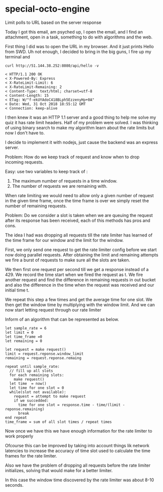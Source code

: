 # special-octo-engine
Limit polls to URL based on the server response

Today I got this email, am psyched up, I open the email, and I find an attachment, open in a task, something to do with algorithms and the web. 

First thing I did was to open the URL in my browser. And it just prints Hello from SWD. Uh not enough, I decided to bring in the big guns, I fire up my terminal  and 
```
curl http://51.144.38.252:8080/api/hello -v

< HTTP/1.1 200 OK
< X-Powered-By: Express
< X-RateLimit-Limit: 6
< X-RateLimit-Remaining: 2
< Content-Type: text/html; charset=utf-8
< Content-Length: 15
< ETag: W/"f-ekUYAdoC418BLph5EzzenyHp+0A"
< Date: Wed, 31 Oct 2018 18:55:12 GMT
< Connection: keep-alive

```
I then knew it was an HTTP 1.1 server and a good thing to help me solve my quiz it has rate limit headers. Half of my problem were solved. I was thinking of using binary search to make my algorithm learn about the rate limits but now I don't have to.

I decide to implement it with nodejs, just cause the backend was an express server.

Problem: How do we keep track of request and know when to drop incoming requests. 

Easy:  use two variables to keep track of :
1. The maximum number of requests in a time window.
2. The number of requests we are remaining with.

When rate limiting we would need to allow only a given number of request in the given time frame, once the time frame is over we simply reset the number of remaining requests.

Problem: Do we consider a slot is taken when we are queuing the request after its response has been received, each of this methods has pros and cons.

The idea I had was dropping all requests till the rate limiter has learned of the time frame for our window and the limit for the window.

First, we only send one request to get the rate limiter config before we start now doing parallel requests. After obtaining the limit and remaining attempts we fire a burst of requests to make sure all the slots are taken.

We then first one request per second till we get a response instead of a 429. We record the time start when we fired the request as t. 
We fire another request and find the difference in remaining requests in out bucket and also the difference in the time when the request was received and our initial time t. 

We repeat this step a few times and get the average time for one slot. We then get the window time by multiplying with the window limit. 
And we can now start letting request through our rate limiter

Inform of an algorithm that can be represented as below.
```
let sample_rate = 6
let limit = 0
let time_frame =0 
let remaining = 0

let request = make request()
limit = request.reponse.window_limit
remaining = request.reponse.remaing

repeat until sample_rate:
  // fill up all slots
  for each remaining slots:
    make request()
  let time  = now()
  let time for one slot = 0
  while(slot not available):
    request = attempt to make request
    if we succedded:
      time for one slot = response.time - time/(limit - reponse.remaining)
      break
end repeat
time_frame = sum of all slot times / repeat times

```
Now once we have this we have enough information for the rate limiter to work properly

Ofcourse this can be improved by taking into account things lik network latencies to increase the accuracy of time slot used to calculate the time frames for the rate limiter.

Also we have the problem of dropping all requests before the rate limiter initializes, solving that would make for a better limiter.

In this case the window time discovered by the rate limiter was about 8-10 seconds.